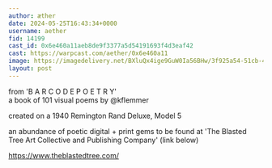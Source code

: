 ```yaml
---
author: æther
date: 2024-05-25T16:43:34+0000
username: aether
fid: 14199
cast_id: 0x6e460a11aeb8de9f3377a5d54191693f4d3eaf42
cast: https://warpcast.com/aether/0x6e460a11
image: https://imagedelivery.net/BXluQx4ige9GuW0Ia56BHw/3f925a54-51cb-4a27-0af0-5ba76deefb00/original
layout: post
---
```

from 'B A R C O D E  P O E T R Y'   
a book of 101 visual poems by @kflemmer   
  
created on a 1940 Remington Rand Deluxe, Model 5  
  
an abundance of poetic digital + print gems to be found at 'The Blasted Tree Art Collective and Publishing Company' (link below)  
  
https://www.theblastedtree.com/  

<img src='https://imagedelivery.net/BXluQx4ige9GuW0Ia56BHw/3f925a54-51cb-4a27-0af0-5ba76deefb00/original' alt='' referrerpolicy='no-referrer'/>